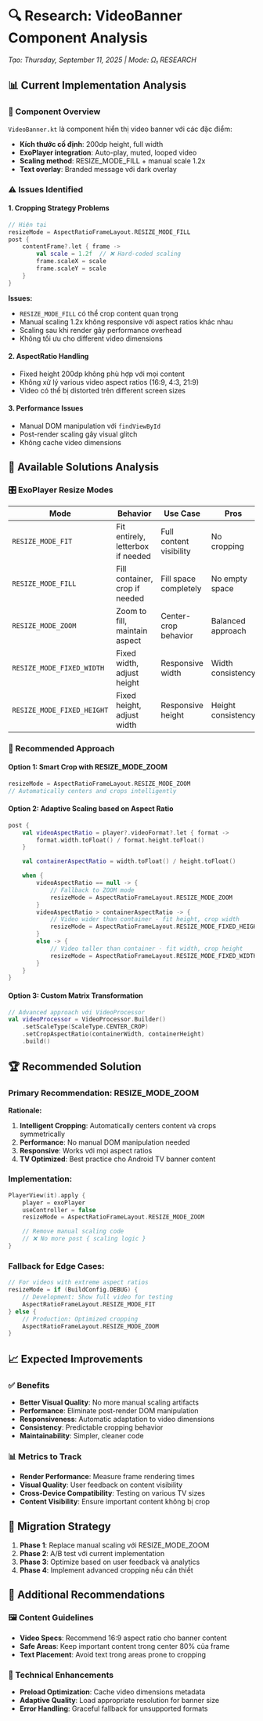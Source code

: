 # 🔍 Research: VideoBanner Component Analysis

_Tạo: Thursday, September 11, 2025 | Mode: Ω₁ RESEARCH_

## 📊 Current Implementation Analysis

### 🎯 Component Overview

`VideoBanner.kt` là component hiển thị video banner với các đặc điểm:

- **Kích thước cố định**: 200dp height, full width
- **ExoPlayer integration**: Auto-play, muted, looped video
- **Scaling method**: RESIZE_MODE_FILL + manual scale 1.2x
- **Text overlay**: Branded message với dark overlay

### ⚠️ Issues Identified

#### 1. **Cropping Strategy Problems**

```kotlin
// Hiện tại
resizeMode = AspectRatioFrameLayout.RESIZE_MODE_FILL
post {
    contentFrame?.let { frame ->
        val scale = 1.2f  // ❌ Hard-coded scaling
        frame.scaleX = scale
        frame.scaleY = scale
    }
}
```

**Issues:**

- `RESIZE_MODE_FILL` có thể crop content quan trọng
- Manual scaling 1.2x không responsive với aspect ratios khác nhau
- Scaling sau khi render gây performance overhead
- Không tối ưu cho different video dimensions

#### 2. **AspectRatio Handling**

- Fixed height 200dp không phù hợp với mọi content
- Không xử lý various video aspect ratios (16:9, 4:3, 21:9)
- Video có thể bị distorted trên different screen sizes

#### 3. **Performance Issues**

- Manual DOM manipulation với `findViewById`
- Post-render scaling gây visual glitch
- Không cache video dimensions

## 🧪 Available Solutions Analysis

### 🎛️ ExoPlayer Resize Modes

| Mode                       | Behavior                          | Use Case                | Pros               | Cons                       |
| -------------------------- | --------------------------------- | ----------------------- | ------------------ | -------------------------- |
| `RESIZE_MODE_FIT`          | Fit entirely, letterbox if needed | Full content visibility | No cropping        | May have black bars        |
| `RESIZE_MODE_FILL`         | Fill container, crop if needed    | Fill space completely   | No empty space     | May crop important content |
| `RESIZE_MODE_ZOOM`         | Zoom to fill, maintain aspect     | Center-crop behavior    | Balanced approach  | May crop edges             |
| `RESIZE_MODE_FIXED_WIDTH`  | Fixed width, adjust height        | Responsive width        | Width consistency  | Height varies              |
| `RESIZE_MODE_FIXED_HEIGHT` | Fixed height, adjust width        | Responsive height       | Height consistency | Width varies               |

### 🎯 Recommended Approach

#### **Option 1: Smart Crop with RESIZE_MODE_ZOOM**

```kotlin
resizeMode = AspectRatioFrameLayout.RESIZE_MODE_ZOOM
// Automatically centers and crops intelligently
```

#### **Option 2: Adaptive Scaling based on Aspect Ratio**

```kotlin
post {
    val videoAspectRatio = player?.videoFormat?.let { format ->
        format.width.toFloat() / format.height.toFloat()
    }

    val containerAspectRatio = width.toFloat() / height.toFloat()

    when {
        videoAspectRatio == null -> {
            // Fallback to ZOOM mode
            resizeMode = AspectRatioFrameLayout.RESIZE_MODE_ZOOM
        }
        videoAspectRatio > containerAspectRatio -> {
            // Video wider than container - fit height, crop width
            resizeMode = AspectRatioFrameLayout.RESIZE_MODE_FIXED_HEIGHT
        }
        else -> {
            // Video taller than container - fit width, crop height
            resizeMode = AspectRatioFrameLayout.RESIZE_MODE_FIXED_WIDTH
        }
    }
}
```

#### **Option 3: Custom Matrix Transformation**

```kotlin
// Advanced approach với VideoProcessor
val videoProcessor = VideoProcessor.Builder()
    .setScaleType(ScaleType.CENTER_CROP)
    .setCropAspectRatio(containerWidth, containerHeight)
    .build()
```

## 🏆 Recommended Solution

### **Primary Recommendation: RESIZE_MODE_ZOOM**

**Rationale:**

1. **Intelligent Cropping**: Automatically centers content và crops symmetrically
2. **Performance**: No manual DOM manipulation needed
3. **Responsive**: Works với mọi aspect ratios
4. **TV Optimized**: Best practice cho Android TV banner content

### **Implementation:**

```kotlin
PlayerView(it).apply {
    player = exoPlayer
    useController = false
    resizeMode = AspectRatioFrameLayout.RESIZE_MODE_ZOOM

    // Remove manual scaling code
    // ❌ No more post { scaling logic }
}
```

### **Fallback for Edge Cases:**

```kotlin
// For videos with extreme aspect ratios
resizeMode = if (BuildConfig.DEBUG) {
    // Development: Show full video for testing
    AspectRatioFrameLayout.RESIZE_MODE_FIT
} else {
    // Production: Optimized cropping
    AspectRatioFrameLayout.RESIZE_MODE_ZOOM
}
```

## 📈 Expected Improvements

### ✅ Benefits

- **Better Visual Quality**: No more manual scaling artifacts
- **Performance**: Eliminate post-render DOM manipulation
- **Responsiveness**: Automatic adaptation to video dimensions
- **Consistency**: Predictable cropping behavior
- **Maintainability**: Simpler, cleaner code

### 📊 Metrics to Track

- **Render Performance**: Measure frame rendering times
- **Visual Quality**: User feedback on content visibility
- **Cross-Device Compatibility**: Testing on various TV sizes
- **Content Visibility**: Ensure important content không bị crop

## 🔄 Migration Strategy

1. **Phase 1**: Replace manual scaling với RESIZE_MODE_ZOOM
2. **Phase 2**: A/B test với current implementation
3. **Phase 3**: Optimize based on user feedback và analytics
4. **Phase 4**: Implement advanced cropping nếu cần thiết

## 🎯 Additional Recommendations

### 🖼️ Content Guidelines

- **Video Specs**: Recommend 16:9 aspect ratio cho banner content
- **Safe Areas**: Keep important content trong center 80% của frame
- **Text Placement**: Avoid text trong areas prone to cropping

### 🔧 Technical Enhancements

- **Preload Optimization**: Cache video dimensions metadata
- **Adaptive Quality**: Load appropriate resolution for banner size
- **Error Handling**: Graceful fallback for unsupported formats
